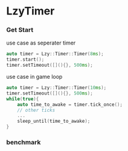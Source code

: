 # LzyTimer
### Get Start
use case as seperater timer
``` C++
auto timer = Lzy::Timer::Timer(8ms);
timer.start();
timer.setTimeout([](){}, 500ms);
```
use case in game loop
``` C++
auto timer = Lzy::Timer::Timer(10ms);
timer.setTimeout([](){}, 500ms);
while(true){
    auto time_to_awake = timer.tick_once();
    // other ticks
    ...
    sleep_until(time_to_awake);
}
```
### benchmark
